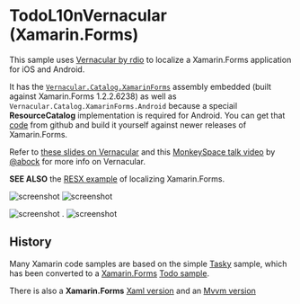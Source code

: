 TodoL10nVernacular (Xamarin.Forms)
=============

This sample uses [Vernacular by rdio](https://github.com/rdio/vernacular) to localize a Xamarin.Forms application for iOS and Android.

It has the [`Vernacular.Catalog.XamarinForms`](https://github.com/rdio/vernacular/tree/master/Vernacular.Catalog) assembly embedded (built against Xamarin.Forms 1.2.2.6238) as well as `Vernacular.Catalog.XamarinForms.Android` because a speciail **ResourceCatalog** implementation is required for Android. You can get that [code](https://github.com/rdio/vernacular/tree/master/Vernacular.Catalog) from github and build it yourself against newer releases of Xamarin.Forms.

Refer to [these slides on Vernacular](https://dl.dropboxusercontent.com/u/10397738/vernacular.pdf) and this [MonkeySpace talk video](http://vimeo.com/album/2142123/video/55647621) by [@abock](https://twitter.com/abock) for more info on Vernacular.

**SEE ALSO** the [RESX example](https://github.com/conceptdev/xamarin-forms-samples/tree/master/TodoL10nResx) of localizing Xamarin.Forms.

![screenshot](https://raw.githubusercontent.com/conceptdev/xamarin-forms-samples/master/TodoL10nVernacular/Screenshots/iOS-Franc%CC%A7ais-sml.png "iOS French") ![screenshot](https://raw.githubusercontent.com/conceptdev/xamarin-forms-samples/master/TodoL10nVernacular/Screenshots/iOS-Deutsch-sml.png "iOS German")

![screenshot](https://raw.githubusercontent.com/conceptdev/xamarin-forms-samples/master/TodoL10nVernacular/Screenshots/Android-Español-sml.png "Android Spanish")  .    ![screenshot](https://raw.githubusercontent.com/conceptdev/xamarin-forms-samples/master/TodoL10nVernacular/Screenshots/Android-Franc%CC%A7ais-sml.png "Android French")


History
------

Many Xamarin code samples are based on the simple [Tasky](https://github.com/xamarin/mobile-samples/tree/master/Tasky) sample, which has been converted to a [Xamarin.Forms](http://xamarin.com/forms) [Todo sample](https://github.com/xamarin/xamarin-forms-samples/tree/master/Todo).

There is also a **Xamarin.Forms** [Xaml version](https://github.com/conceptdev/xamarin-forms-samples/tree/master/TodoXaml) and an [Mvvm version](https://github.com/conceptdev/xamarin-forms-samples/tree/master/TodoMvvm)